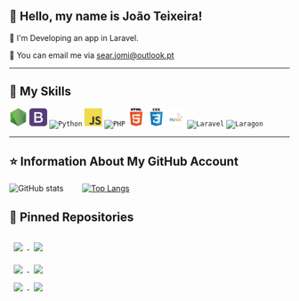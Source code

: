 ## 💜 Hello, my name is <strong>João Teixeira!</strong>

🔭 I'm Developing an app in Laravel.

💬 You can email me via <link> sear.jomi@outlook.pt </link>

----

## 🚀 My Skills

<code><img height="32" src="https://raw.githubusercontent.com/github/explore/80688e429a7d4ef2fca1e82350fe8e3517d3494d/topics/nodejs/nodejs.png" alt="Nodejs"/></code>
<code><img height="32" src="https://raw.githubusercontent.com/github/explore/80688e429a7d4ef2fca1e82350fe8e3517d3494d/topics/bootstrap/bootstrap.png" alt="Bootstrap"/></code>
<code><img height="32" src="https://upload.wikimedia.org/wikipedia/commons/thumb/c/c3/Python-logo-notext.svg/1200px-Python-logo-notext.svg.png" alt="Python"/></code>
<code><img height="32" src="https://raw.githubusercontent.com/github/explore/80688e429a7d4ef2fca1e82350fe8e3517d3494d/topics/javascript/javascript.png" alt="Javascript"/></code>
<code><img height="32" src="https://cdn-icons-png.flaticon.com/512/919/919830.png" alt="PHP"/></code>
<code><img height="32" src="https://raw.githubusercontent.com/github/explore/80688e429a7d4ef2fca1e82350fe8e3517d3494d/topics/html/html.png" alt="HTML5"/></code>
<code><img height="32" src="https://raw.githubusercontent.com/github/explore/80688e429a7d4ef2fca1e82350fe8e3517d3494d/topics/css/css.png" alt="CSS"/></code>
<code><img height="32" src="https://raw.githubusercontent.com/github/explore/80688e429a7d4ef2fca1e82350fe8e3517d3494d/topics/mysql/mysql.png" alt="MySQL"/></code>
<code><img height="32" src="https://upload.wikimedia.org/wikipedia/commons/thumb/9/9a/Laravel.svg/1200px-Laravel.svg.png" alt="Laravel"/></code>
<code><img height="32" src="https://cdn.worldvectorlogo.com/logos/laragon.svg" alt="Laragon"/></code>

---

## ⭐ Information About My GitHub Account

![GitHub stats](https://github-readme-stats.vercel.app/api?username=JT-PT&hide=issues&show_icons=true) ㅤㅤ [![Top Langs](https://github-readme-stats.vercel.app/api/top-langs/?username=JT-PT)](https://github.com/JT-PT/github-readme-stats)


## 📌 Pinned Repositories

<a href="https://gist.github.com/a6aab854f05b04434a3d6005ff36981d.git">
  <img align="center" style="margin:0.5rem" src="https://github-readme-stats.vercel.app/api/pin/?username=JT-PT&repo=ng-limeade&title_color=ffffff&text_color=c9cacc&icon_color=4AB197&bg_color=1A2B34" />
</a>

<a href="https://github.com/bewaterpt/eWater.git">
  <img align="center" style="margin:1rem 0.5rem" src="https://github-readme-stats.vercel.app/api/pin/?username=Jt-PT&repo=tailwindcss-v2-dark-mode-template&title_color=ffffff&text_color=c9cacc&icon_color=4AB197&bg_color=1A2B34" />
</a>

<br>

<a href="https://gist.github.com/fa12b40a81b295c2f2b0ec7b08fa85b9.git">
  <img align="center" style="margin:0.5rem" src="https://github-readme-stats.vercel.app/api/pin/?username=JT-PT&repo=officeapi&title_color=ffffff&text_color=c9cacc&icon_color=4AB197&bg_color=1A2B34" />
</a>

<a href="https://github.com/bewaterpt/bewgpt.git">
  <img align="center" style="margin:0.5rem" src="https://github-readme-stats.vercel.app/api/pin/?username=JT-PT&repo=officeapi&title_color=ffffff&text_color=c9cacc&icon_color=4AB197&bg_color=1A2B34" />
</a>

<br>

<a href="https://gist.github.com/46bf0aae4b2a486d6862651aea0308c8.git">
  <img align="center" style="margin:0.5rem" src="https://github-readme-stats.vercel.app/api/pin/?username=JT-PT&repo=officeapi&title_color=ffffff&text_color=c9cacc&icon_color=4AB197&bg_color=1A2B34" />
</a>

<a href="https://github.com/JT-PT/jt-pt.github.io.git">
  <img align="center" style="margin:0.5rem" src="https://github-readme-stats.vercel.app/api/pin/?username=JT-PT&repo=officeapi&title_color=ffffff&text_color=c9cacc&icon_color=4AB197&bg_color=1A2B34" />
</a>

